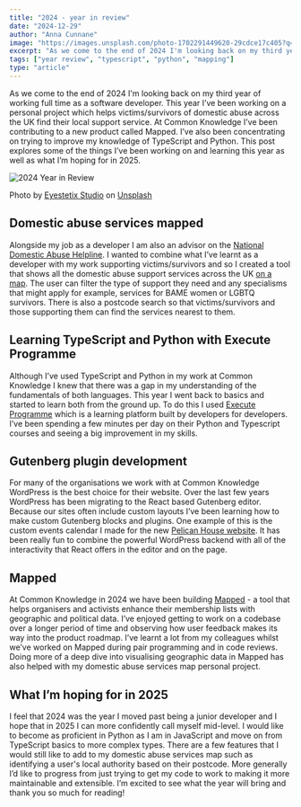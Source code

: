```yaml
---
title: "2024 - year in review"
date: "2024-12-29"
author: "Anna Cunnane"
image: "https://images.unsplash.com/photo-1702291449620-29cdce17c405?q=80&w=2680&auto=format&fit=crop&ixlib=rb-4.0.3&ixid=M3wxMjA3fDB8MHxwaG90by1wYWdlfHx8fGVufDB8fHx8fA%3D%3D"
excerpt: "As we come to the end of 2024 I'm looking back on my third year of working full time as a software developer"
tags: ["year review", "typescript", "python", "mapping"]
type: "article"
---
```


<article>

<p>As we come to the end of 2024 I'm looking back on my third year of working full time as a software developer. This year I’ve been working on a personal project which helps victims/survivors of domestic abuse across the UK find their local support service. At Common Knowledge I’ve been contributing to a new product called Mapped. I’ve also been concentrating on trying to improve my knowledge of TypeScript and Python. This post explores some of the things I’ve been working on and learning this year as well as what I’m hoping for in 2025.
</p>

<img src="https://images.unsplash.com/photo-1702291449620-29cdce17c405?q=80&w=2680&auto=format&fit=crop&ixlib=rb-4.0.3&ixid=M3wxMjA3fDB8MHxwaG90by1wYWdlfHx8fGVufDB8fHx8fA%3D%3D" alt="2024 Year in Review">

Photo by <a href="https://unsplash.com/@eyestetix?utm_content=creditCopyText&utm_medium=referral&utm_source=unsplash">Eyestetix Studio</a> on <a href="https://unsplash.com/photos/a-blue-and-pink-background-with-the-numbers-2024-S7ZWCON3xbQ?utm_content=creditCopyText&utm_medium=referral&utm_source=unsplash">Unsplash</a>
      

<h2>Domestic abuse services mapped</h2>
<p>Alongside my job as a developer I am also an advisor on the <a href="https://www.nationaldahelpline.org.uk/">National Domestic Abuse Helpline</a>. I wanted to combine what I’ve learnt as a developer with my work supporting victims/survivors and so I created a tool that shows all the domestic abuse support services across the UK <a href="https://domesticabuseservices.uk/?page=1">on a map</a>. The user can filter the type of support they need and any specialisms that might apply for example, services for BAME women or LGBTQ survivors. There is also a postcode search so that victims/survivors and those supporting them can find the services nearest to them.</p>

<h2>Learning TypeScript and Python with Execute Programme</h2> 
<p>Although I’ve used TypeScript and Python in my work at Common Knowledge I knew that there was a gap in my understanding of the fundamentals of both languages. This year I went back to basics and started to learn both from the ground up. To do this I used <a href="https://www.executeprogram.com/courses">Execute Programme</a> which is a learning platform built by developers for developers. I’ve been spending a few minutes per day on their Python and Typescript courses and seeing a big improvement in my skills.</p>

<h2>Gutenberg plugin development</h2> 
<p>For many of the organisations we work with at Common Knowledge WordPress is the best choice for their website. Over the last few years WordPress has been migrating to the React based Gutenberg editor. Because our sites often include custom layouts I’ve been learning how to make custom Gutenberg blocks and plugins. One example of this is the custom events calendar I made for the new <a href="https://pelicanhouse.org/">Pelican House website</a>. It has been really fun to combine the powerful WordPress backend with all of the interactivity that React offers in the editor and on the page. 
</p>

<h2>Mapped</h2> 
<p>At Common Knowledge in 2024 we have been building <a href="https://mapped.tools/">Mapped</a> - a tool that helps organisers and activists enhance their membership lists with geographic and political data. I’ve enjoyed getting to work on a codebase over a longer period of time and observing how user feedback makes its way into the product roadmap. I’ve learnt a lot from my colleagues whilst we’ve worked on Mapped during pair programming and in code reviews. Doing more of a deep dive into visualising geographic data in Mapped has also helped with my domestic abuse services map personal project.
</p>

<h2>What I’m hoping for in 2025
</h2> 
<p>I feel that 2024 was the year I moved past being a junior developer and I hope that in 2025 I can more confidently call myself mid-level. I would like to become as proficient in Python as I am in JavaScript and move on from TypeScript basics to more complex types. There are a few features that I would still like to add to my domestic abuse services map such as identifying a user's local authority based on their postcode. More generally I’d like to progress from just trying to get my code to work to making it more maintainable and extensible. I’m excited to see what the year will bring and thank you so much for reading!
</p>

</article>

